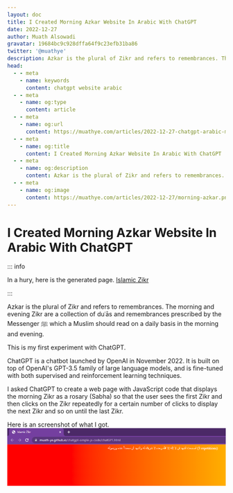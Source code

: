 ```yaml
---
layout: doc
title: I Created Morning Azkar Website In Arabic With ChatGPT
date: 2022-12-27
author: Muath Alsowadi
gravatar: 19684bc9c928dffa64f9c23efb31ba86
twitter: '@muathye'
description: Azkar is the plural of Zikr and refers to remembrances. The morning and evening Zikr are a collection of duʿās and remembrances prescribed by the Messenger ﷺ which a Muslim should read on a daily basis in the morning and evening.
head:
  - - meta
    - name: keywords
      content: chatgpt website arabic
  - - meta
    - name: og:type
      content: article
  - - meta
    - name: og:url
      content: https://muathye.com/articles/2022-12-27-chatgpt-arabic-morning-azkar
  - - meta
    - name: og:title
      content: I Created Morning Azkar Website In Arabic With ChatGPT
  - - meta
    - name: og:description
      content: Azkar is the plural of Zikr and refers to remembrances. The morning and evening Zikr are a collection of duʿās and remembrances prescribed by the Messenger ﷺ which a Muslim should read on a daily basis in the morning and evening.
  - - meta
    - name: og:image
      content: https://muathye.com/articles/2022-12-27/morning-azkar.png
---
```


# I Created Morning Azkar Website In Arabic With ChatGPT

::: info

In a hury, here is the generated page. [Islamic Zikr](https://muath-ye.github.io/chatgpt-simple-js-code/chatGPT.html)

:::

Azkar is the plural of Zikr and refers to remembrances. The morning and evening Zikr are a collection of duʿās and remembrances prescribed by the Messenger ﷺ which a Muslim should read on a daily basis in the morning and evening.

This is my first experiment with ChatGPT.

ChatGPT is a chatbot launched by OpenAI in November 2022. It is built on top of OpenAI's GPT-3.5 family of large language models, and is fine-tuned with both supervised and reinforcement learning techniques.

I asked ChatGPT to create a web page with JavaScript code that displays the morning Zikr as a rosary (Sabha) so that the user sees the first Zikr and then clicks on the Zikr repeatedly for a certain number of clicks to display the next Zikr and so on until the last Zikr.

Here is an screenshot of what I got.
![An image](/articles/2022-12-27/morning-azkar.png)